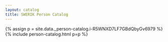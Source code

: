 ```yaml
---
layout: catalog
title: SWERIK Person Catalog
---
```

{% assign p = site.data._person-catalog.i-R5WNXD7LF7GBdQbyGv6979 %}
{% include person-catalog.html p=p %}

